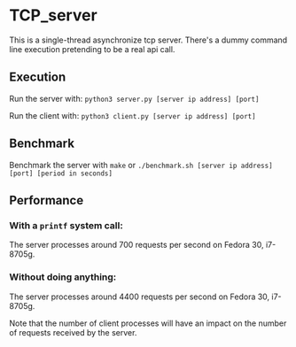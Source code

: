 # TCP_server

This is a single-thread asynchronize tcp server.
There's a dummy command line execution pretending to be a real api call.

## Execution

Run the server with:
`python3 server.py [server ip address] [port]`

Run the client with:
`python3 client.py [server ip address] [port]`

## Benchmark

Benchmark the server with `make` or `./benchmark.sh [server ip address] [port] [period in seconds]`

## Performance

### With a `printf` system call:
The server processes around 700 requests per second on Fedora 30, i7-8705g.

### Without doing anything:
The server processes around 4400 requests per second on Fedora 30, i7-8705g.

Note that the number of client processes will have an impact on the number of requests received by the server.
